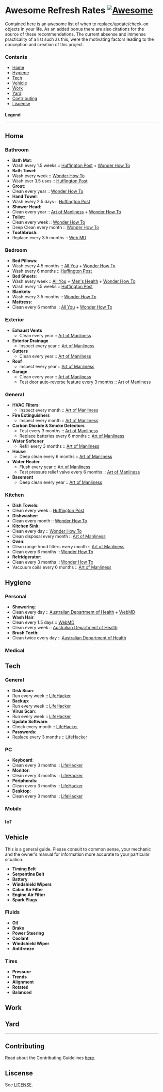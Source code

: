 # Awesome Refresh Rates [![Awesome](https://cdn.rawgit.com/sindresorhus/awesome/d7305f38d29fed78fa85652e3a63e154dd8e8829/media/badge.svg)](https://github.com/sindresorhus/awesome)

Contained here is an awesome list of when to replace/update/check-on objects in your life. As an added bonus there are also citations for the source of these recommendations. The current absense and immense practicality of a list such as this, were the motivating factors leading to the conception and creation of this project.

### Contents

 - [Home](#home)
 - [Hygiene](#hygiene)
 - [Tech](#tech)
 - [Vehicle](#vehicle)
 - [Work](#work)
 - [Yard](#yard)
 - [Contributing](#contributing)
 - [Liscense](#liscense)

#### Legend

----------------------------------------------------

Home
----

### Bathroom
 - **Bath Mat**:
  - Wash every 1.5 weeks :: [Huffington Post](http://www.huffingtonpost.com/entry/how-often-you-should-actually-be-washing-your-sheets_us_55cb9271e4b0f1cbf1e72931) + [Wonder How To](http://thesecretyumiverse.wonderhowto.com/how-to/cleaning-frequency-chart-often-should-you-clean-certain-items-your-home-0161157/)
 - **Bath Towel**:
  - Wash every week :: [Wonder How To](http://thesecretyumiverse.wonderhowto.com/how-to/cleaning-frequency-chart-often-should-you-clean-certain-items-your-home-0161157/)
  - Wash ever 3.5 uses :: [Huffington Post](http://www.huffingtonpost.com/entry/how-often-you-should-actually-be-washing-your-sheets_us_55cb9271e4b0f1cbf1e72931)
 - **Grout**:
  - Clean every year :: [Wonder How To](http://thesecretyumiverse.wonderhowto.com/how-to/cleaning-frequency-chart-often-should-you-clean-certain-items-your-home-0161157/)
 - **Hand Towel**:
  - Wash every 2.5 days :: [Huffington Post](http://www.huffingtonpost.com/entry/how-often-you-should-actually-be-washing-your-sheets_us_55cb9271e4b0f1cbf1e72931)
 - **Shower Head**:
  - Clean every year :: [Art of Manliness](http://www.artofmanliness.com/2013/10/08/keep-your-house-in-tip-top-shape-an-incredibly-handy-home-maintenance-checklist/) + [Wonder How To](http://thesecretyumiverse.wonderhowto.com/how-to/cleaning-frequency-chart-often-should-you-clean-certain-items-your-home-0161157/) 
 - **Toilet**:
  - Clean every week :: [Wonder How To](http://thesecretyumiverse.wonderhowto.com/how-to/cleaning-frequency-chart-often-should-you-clean-certain-items-your-home-0161157/) 
  - Deep Clean every month :: [Wonder How To](http://thesecretyumiverse.wonderhowto.com/how-to/cleaning-frequency-chart-often-should-you-clean-certain-items-your-home-0161157/) 
 - **Toothbrush**:
  - Replace every 3.5 months :: [Web MD](http://www.webmd.com/oral-health/healthy-mouth-15/your-healthy-mouth/the-ugly-truth-about-your-toothbrush)

### Bedroom 
 - **Bed Pillows**:
  - Wash every 4.5 months :: [All You](http://www.allyou.com/budget-home/organizing-cleaning/washing-guidelines/wash-bed-pillows) + [Wonder How To](http://thesecretyumiverse.wonderhowto.com/how-to/cleaning-frequency-chart-often-should-you-clean-certain-items-your-home-0161157/) 
  - Wash every 6 months :: [Huffington Post](http://www.huffingtonpost.com/entry/how-often-you-should-actually-be-washing-your-sheets_us_55cb9271e4b0f1cbf1e72931)
 - **Bed Sheets**: 
  - Wash every week :: [All You](http://www.allyou.com/budget-home/organizing-cleaning/washing-guidelines/wash-bed-sheets) + [Men's Health](http://www.menshealth.com/health/why-you-should-really-wash-your-sheets-more-frequently-you-do) + [Wonder How To](http://thesecretyumiverse.wonderhowto.com/how-to/cleaning-frequency-chart-often-should-you-clean-certain-items-your-home-0161157/) 
  - Wash every 1.5 weeks :: [Huffington Post](http://www.huffingtonpost.com/entry/how-often-you-should-actually-be-washing-your-sheets_us_55cb9271e4b0f1cbf1e72931)
 - **Blankets**: 
  - Wash every 3.5 months :: [Wonder How To](http://thesecretyumiverse.wonderhowto.com/how-to/cleaning-frequency-chart-often-should-you-clean-certain-items-your-home-0161157/)  
 - **Mattress**:
  - Clean every 6 months :: [All You](http://www.allyou.com/budget-home/organizing-cleaning/washing-guidelines/freshen-your-mattress) + [Wonder How To](http://thesecretyumiverse.wonderhowto.com/how-to/cleaning-frequency-chart-often-should-you-clean-certain-items-your-home-0161157/) 

### Exterior
  - **Exhaust Vents**
    - Clean every year :: [Art of Manliness](http://www.artofmanliness.com/2013/10/08/keep-your-house-in-tip-top-shape-an-incredibly-handy-home-maintenance-checklist/)
  - **Exterior Drainage**
    - Inspect every year :: [Art of Manliness](http://www.artofmanliness.com/2013/10/08/keep-your-house-in-tip-top-shape-an-incredibly-handy-home-maintenance-checklist/)
  - **Gutters**
    - Clean every year :: [Art of Manliness](http://www.artofmanliness.com/2013/10/08/keep-your-house-in-tip-top-shape-an-incredibly-handy-home-maintenance-checklist/)
  - **Roof**
    - Inspect every year :: [Art of Manliness](http://www.artofmanliness.com/2013/10/08/keep-your-house-in-tip-top-shape-an-incredibly-handy-home-maintenance-checklist/)
  - **Garage**
    - Clean every year :: [Art of Manliness](http://www.artofmanliness.com/2013/10/08/keep-your-house-in-tip-top-shape-an-incredibly-handy-home-maintenance-checklist/)
    - Test door auto-reverse feature every 3 months :: [Art of Manliness](http://www.artofmanliness.com/2013/10/08/keep-your-house-in-tip-top-shape-an-incredibly-handy-home-maintenance-checklist/)
  

### General
  - **HVAC Filters**:
    - Inspect every month :: [Art of Manliness](http://www.artofmanliness.com/2013/10/08/keep-your-house-in-tip-top-shape-an-incredibly-handy-home-maintenance-checklist/)
  - **Fire Extinguishers**
    - Inspect every month :: [Art of Manliness](http://www.artofmanliness.com/2013/10/08/keep-your-house-in-tip-top-shape-an-incredibly-handy-home-maintenance-checklist/)
  - **Carbon Dioxide & Smoke Detectors**
    - Test every 3 months :: [Art of Manliness](http://www.artofmanliness.com/2013/10/08/keep-your-house-in-tip-top-shape-an-incredibly-handy-home-maintenance-checklist/)
    - Replace batteries every 6 months :: [Art of Manliness](http://www.artofmanliness.com/2013/10/08/keep-your-house-in-tip-top-shape-an-incredibly-handy-home-maintenance-checklist/)
  - **Water Softener**
    - Refill every 3 months :: [Art of Manliness](http://www.artofmanliness.com/2013/10/08/keep-your-house-in-tip-top-shape-an-incredibly-handy-home-maintenance-checklist/)
  - **House**
    - Deep clean every 6 months :: [Art of Manliness](http://www.artofmanliness.com/2013/10/08/keep-your-house-in-tip-top-shape-an-incredibly-handy-home-maintenance-checklist/)
  - **Water Heater**
    - Flush every year :: [Art of Manliness](http://www.artofmanliness.com/2013/10/08/keep-your-house-in-tip-top-shape-an-incredibly-handy-home-maintenance-checklist/)
    - Test pressure relief valve every 6 months :: [Art of Manliness](http://www.artofmanliness.com/2013/10/08/keep-your-house-in-tip-top-shape-an-incredibly-handy-home-maintenance-checklist/)
  - **Basement**
    - Deep clean every year :: [Art of Manliness](http://www.artofmanliness.com/2013/10/08/keep-your-house-in-tip-top-shape-an-incredibly-handy-home-maintenance-checklist/)

### Kitchen
 - **Dish Towels**:
  - Clean every week :: [Huffington Post](http://www.huffingtonpost.com/2014/10/16/kitchen-rag-bacteria_n_5960786.html)
 - **Dishwasher**:
  - Clean every month :: [Wonder How To](http://thesecretyumiverse.wonderhowto.com/how-to/cleaning-frequency-chart-often-should-you-clean-certain-items-your-home-0161157/)  
 - **Kitchen Sink**:
  - Clean every day :: [Wonder How To](http://thesecretyumiverse.wonderhowto.com/how-to/cleaning-frequency-chart-often-should-you-clean-certain-items-your-home-0161157/)  
  - Clean disposal every month :: [Art of Manliness](http://www.artofmanliness.com/2013/10/08/keep-your-house-in-tip-top-shape-an-incredibly-handy-home-maintenance-checklist/)
 - **Oven**:
  - Clean range hood filters every month :: [Art of Manliness](http://www.artofmanliness.com/2013/10/08/keep-your-house-in-tip-top-shape-an-incredibly-handy-home-maintenance-checklist/)
  - Clean every 6 months :: [Wonder How To](http://thesecretyumiverse.wonderhowto.com/how-to/cleaning-frequency-chart-often-should-you-clean-certain-items-your-home-0161157/)  
 - **Refridgerator**:
  - Clean every 3 months :: [Wonder How To](http://thesecretyumiverse.wonderhowto.com/how-to/cleaning-frequency-chart-often-should-you-clean-certain-items-your-home-0161157/)    
  - Vaccuum coils every 6 months :: [Art of Manliness](http://www.artofmanliness.com/2013/10/08/keep-your-house-in-tip-top-shape-an-incredibly-handy-home-maintenance-checklist/)

Hygiene
-------

### Personal
 - **Showering**:
  - Clean every day :: [Australian Department of Health](http://www.health.gov.au/internet/publications/publishing.nsf/Content/ohp-enhealth-manual-atsi-cnt-l~ohp-enhealth-manual-atsi-cnt-l-ch3~ohp-enhealth-manual-atsi-cnt-l-ch3.7) + [WebMD](http://www.webmd.com/parenting/features/teen-hygiene#1)
 - **Wash Hair**:
  - Clean every 1.5 days :: [WebMD](http://www.webmd.com/parenting/features/teen-hygiene#1)
  - Clean every week :: [Australian Department of Health](http://www.health.gov.au/internet/publications/publishing.nsf/Content/ohp-enhealth-manual-atsi-cnt-l~ohp-enhealth-manual-atsi-cnt-l-ch3~ohp-enhealth-manual-atsi-cnt-l-ch3.7)
 - **Brush Teeth**:
  - Clean twice every day :: [Australian Department of Health](http://www.health.gov.au/internet/publications/publishing.nsf/Content/ohp-enhealth-manual-atsi-cnt-l~ohp-enhealth-manual-atsi-cnt-l-ch3~ohp-enhealth-manual-atsi-cnt-l-ch3.7)
  
### Medical
  
Tech
----

### General
 - **Disk Scan**:
  - Run every week :: [LifeHacker](http://www.lifehack.org/articles/technology/26-tips-to-keep-your-computer-up-and-functioning.html)
 - **Backup**:
  - Run every week :: [LifeHacker](http://www.lifehack.org/articles/technology/26-tips-to-keep-your-computer-up-and-functioning.html)
 - **Virus Scan**:
  - Run every week :: [LifeHacker](http://www.lifehack.org/articles/technology/26-tips-to-keep-your-computer-up-and-functioning.html)
 - **Update Software**:
  - Check every month :: [LifeHacker](http://www.lifehack.org/articles/technology/26-tips-to-keep-your-computer-up-and-functioning.html)
 - **Passwords**:
  - Replace every 3 months :: [LifeHacker](http://www.lifehack.org/articles/technology/26-tips-to-keep-your-computer-up-and-functioning.html)
  
### PC
 - **Keyboard**:
  - Clean every 3 months :: [LifeHacker](http://www.lifehack.org/articles/technology/26-tips-to-keep-your-computer-up-and-functioning.html)
 - **Monitor**:
  - Clean every 3 months :: [LifeHacker](http://www.lifehack.org/articles/technology/26-tips-to-keep-your-computer-up-and-functioning.html)
 - **Peripherals**:
  - Clean every 3 months :: [LifeHacker](http://www.lifehack.org/articles/technology/26-tips-to-keep-your-computer-up-and-functioning.html)
 - **Desktop**:
  - Clean every 3 months :: [LifeHacker](http://www.lifehack.org/articles/technology/26-tips-to-keep-your-computer-up-and-functioning.html)
  
### Mobile
### IoT


Vehicle
-------
This is a general guide. Please consult to common sense, your mechanic and the owner's manual for information more accurate to your particular situation. 

 - **Timing Belt**
 - **Serpentine Belt**
 - **Battery**
 - **Windshield Wipers**
 - **Cabin Air Filter**
 - **Engine Air Filter**
 - **Spark Plugs**

### Fluids
 - **Oil**
 - **Brake**
 - **Power Steering**
 - **Coolant**
 - **Windshield Wiper**
 - **Antifreeze**
 
### Tires
 - **Pressure**
 - **Trends**
 - **Alignment**
 - **Rotated**
 - **Balanced**
 
## Work
## Yard

----------------------------------------------------

## Contributing

Read about the Contributing Guidelines [here](CONTRIBUTING.md).

## Liscense

See [LICENSE](LICENSE).
